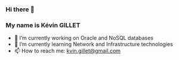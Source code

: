 ### Hi there 👋 
### My name is Kévin GILLET

- 🔭 I’m currently working on Oracle and NoSQL databases
- 🌱 I’m currently learning Network and Infrastructure technologies
- 📫 How to reach me: kvin.gillet@gmail.com
